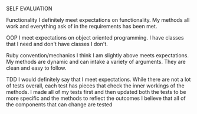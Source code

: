 SELF EVALUATION

Functionality
I definitely meet expectations on functionality. My methods all work and everything ask of in the requirements has been met.

OOP
I meet expectations on object oriented programming. I have classes that I need and don't have classes I don't.

Ruby convention/mechanics
I think I am slightly above meets expectations. My methods are dynamic and can intake a variety of arguments. They are clean and easy to follow.

TDD
I would definitely say that I meet expectations. While there are not a lot of tests overall, each test has pieces that check the inner workings of the methods. I made all of my tests first and then updated both the tests to be more specific and the methods to reflect the outcomes  I believe that all of the components that can change are tested
